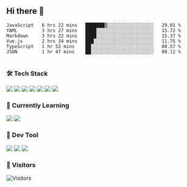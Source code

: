 ## Hi there 👋

<table>
<!--START_SECTION:waka-->

```text
JavaScript   6 hrs 22 mins   ███████▒░░░░░░░░░░░░░░░░░   29.01 %
YAML         3 hrs 27 mins   ████░░░░░░░░░░░░░░░░░░░░░   15.72 %
Markdown     3 hrs 22 mins   ████░░░░░░░░░░░░░░░░░░░░░   15.37 %
Vue.js       2 hrs 34 mins   ███░░░░░░░░░░░░░░░░░░░░░░   11.75 %
TypeScript   1 hr 52 mins    ██░░░░░░░░░░░░░░░░░░░░░░░   08.57 %
JSON         1 hr 47 mins    ██░░░░░░░░░░░░░░░░░░░░░░░   08.12 %
```

<!--END_SECTION:waka-->
</table>

### 🛠 Tech Stack

![](https://img.shields.io/badge/HTML5-black?style=flat&logo=html5)
![](https://img.shields.io/badge/CSS3-black?style=flat&logo=css3)
![](https://img.shields.io/badge/Javascript-black?style=flat&logo=javascript)
![](https://img.shields.io/badge/Vue-black?style=flat&logo=vuedotjs)
![](https://img.shields.io/badge/node.js-black?style=flat&logo=nodedotjs)
![](https://img.shields.io/badge/MangoDB-black?style=flat&logo=mongodb)
![](https://img.shields.io/badge/MySQL-black?style=flat&logo=mysql)

### 📖 Currently Learning

![](https://img.shields.io/badge/TypeScript-black?style=flat&logo=typescript)
![](https://img.shields.io/badge/React-black?style=flat&logo=react)

### 📏 Dev Tool

<!-- <img src="https://media.giphy.com/media/SWoSkN6DxTszqIKEqv/giphy.gif" align="right" height="275" /> -->
![](https://img.shields.io/badge/Editor-VSCode-blue?style=flat-square&logo=visual-studio-code&logoColor=blue)
![](https://img.shields.io/badge/IDE-WebStorm-orange?style=flat-square&logo=webstorm&logoColor=white)
![](https://img.shields.io/badge/API-Postman-blue?style=flat-square&logo=postman&logoColor=orange)

### 🔆 Visitors
![Visitors](https://count.getloli.com/get/@imxxxx?theme=rule34)
